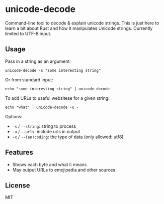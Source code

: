 # unicode-decode

Command-line tool to decode &amp; explain unicode strings. This is just here
to learn a bit about Rust and how it manipulates Unicode strings. Currently
limited to UTF-8 input.

## Usage

Pass in a string as an argument:

```
unicode-decode -s "some interesting string"
```

Or from standard input:

```
echo "some interesting string" | unicode-decode -
```

To add URLs to useful websitese for a given string:

```
echo "what" | unicode-decode -u -
```

Options:

* `-s` / `--string`: string to process
* `-u` / `--urls`: include urls in output
* `-c` / `--(en)coding`: the type of data (only allowed: utf8)

## Features

* Shows each byte and what it means
* May output URLs to emojipedia and other sources

## License

MIT
